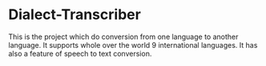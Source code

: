 # Dialect-Transcriber
This is the project which do conversion from one language to another language. It supports whole over the world 9 international languages. It has also a feature of speech to text conversion.

